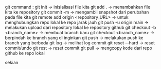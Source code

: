 git command :
git init -> inisialisasi file kita
git add . -> menambahkan file kita ke repository
git commit -m -> mengambil snapshot dari perubahan pada file kita
git remote add origin <repository_URL> -> untuk menghubungkan repo lokal ke repo jarak jauh
git push -u origin main -> melakukan upload dari repository lokal ke repository github
git checkout -b <branch_name> -> membuat branch baru
git checkout <branch_name> -> berpindah ke branch yang di inginkan
git push -> melakukan push ke branch yang berbeda
git log -> melihat log commit
git reset --hard <id commit> -> reset commit/undo
git rest <id commit> -> reset commit
git pull -> mengcopy kode dari repo github ke repo lokal

sekian
